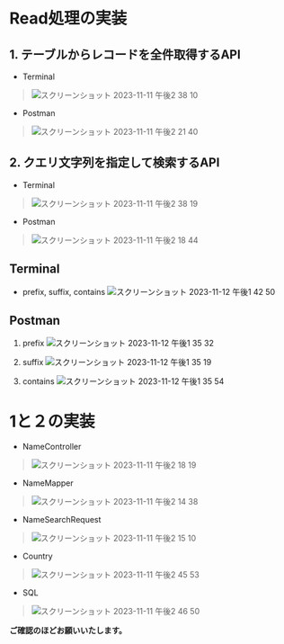 # Read処理の実装
## 1. テーブルからレコードを全件取得するAPI
- Terminal
  
> ![スクリーンショット 2023-11-11 午後2 38 10](https://github.com/KIKI0911/Task_6/assets/148507850/c271fd3c-a264-48cf-a62d-6f5e197293b3)


- Postman
  
> ![スクリーンショット 2023-11-11 午後2 21 40](https://github.com/KIKI0911/Task_6/assets/148507850/139ed7fe-f4a8-4fdc-9d26-eb377a99fb20)


## 2. クエリ文字列を指定して検索するAPI
- Terminal
  
> ![スクリーンショット 2023-11-11 午後2 38 19](https://github.com/KIKI0911/Task_6/assets/148507850/3e77404b-f5e2-489f-80fd-01fb92321a77)

- Postman
  
> ![スクリーンショット 2023-11-11 午後2 18 44](https://github.com/KIKI0911/Task_6/assets/148507850/61ea7eb3-da1f-4a9b-97c8-03645766c232)

## Terminal
- prefix, suffix, contains
![スクリーンショット 2023-11-12 午後1 42 50](https://github.com/KIKI0911/Task_6/assets/148507850/96294eca-8cdd-465a-9791-27ba60d841bb)


## Postman
1. prefix
![スクリーンショット 2023-11-12 午後1 35 32](https://github.com/KIKI0911/Task_6/assets/148507850/62510bd0-e412-4c7b-93eb-c67dc13a87a9)

2. suffix
![スクリーンショット 2023-11-12 午後1 35 19](https://github.com/KIKI0911/Task_6/assets/148507850/0dfb0ff3-54f6-47b6-aaab-1237eeda21bb)

3. contains
![スクリーンショット 2023-11-12 午後1 35 54](https://github.com/KIKI0911/Task_6/assets/148507850/1dc804f9-3399-4d1b-aa88-55b4319d1146)

# 1と２の実装
- NameController
  
> ![スクリーンショット 2023-11-11 午後2 18 19](https://github.com/KIKI0911/Task_6/assets/148507850/e47c75e7-c9cc-4cd9-9b36-7f11a5943f81)

- NameMapper
  
> ![スクリーンショット 2023-11-11 午後2 14 38](https://github.com/KIKI0911/Task_6/assets/148507850/64eff7d4-05eb-43b2-b7dd-2e6546833829)

- NameSearchRequest
  
> ![スクリーンショット 2023-11-11 午後2 15 10](https://github.com/KIKI0911/Task_6/assets/148507850/7a5ce511-c542-41ed-8a1a-fbb18a0219f7)

- Country
  
> ![スクリーンショット 2023-11-11 午後2 45 53](https://github.com/KIKI0911/Task_6/assets/148507850/0853e412-bc40-428e-bb27-a47189347798)

- SQL
  
> ![スクリーンショット 2023-11-11 午後2 46 50](https://github.com/KIKI0911/Task_6/assets/148507850/c251b0b8-4049-40eb-b0d7-b5934c1df116)

**ご確認のほどお願いいたします。**
